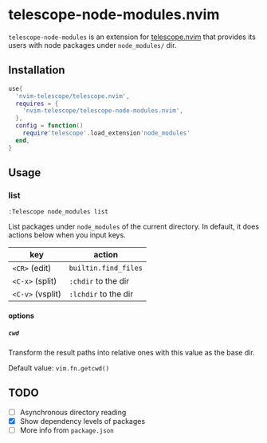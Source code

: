 # telescope-node-modules.nvim

`telescope-node-modules` is an extension for [telescope.nvim][] that provides its users with node packages under `node_modules/` dir.

[telescope.nvim]: https://github.com/nvim-telescope/telescope.nvim

## Installation

```lua
use{
  'nvim-telescope/telescope.nvim',
  requires = {
    'nvim-telescope/telescope-node-modules.nvim',
  },
  config = function()
    require'telescope'.load_extension'node_modules'
  end,
}
```

## Usage

### list

`:Telescope node_modules list`

List packages under `node_modules` of the current directory. In default, it does actions below when you input keys.

| key              | action               |
|------------------|----------------------|
| `<CR>` (edit)    | `builtin.find_files` |
| `<C-x>` (split)  | `:chdir` to the dir  |
| `<C-v>` (vsplit) | `:lchdir` to the dir |

#### options

##### `cwd`

Transform the result paths into relative ones with this value as the base dir.

Default value: `vim.fn.getcwd()`

## TODO

* [ ] Asynchronous directory reading
* [x] Show dependency levels of packages
* [ ] More info from `package.json`

